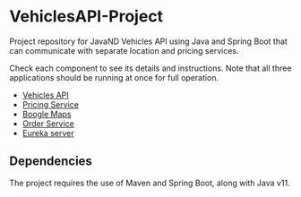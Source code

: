 # VehiclesAPI-Project

Project repository for JavaND
Vehicles API using Java and Spring Boot that can communicate with separate location and pricing services.

 

Check each component to see its details and instructions. Note that all three applications
should be running at once for full operation. 

- [Vehicles API](vehicles-api/README.md)
- [Pricing Service](pricing-service/README.md)
- [Boogle Maps](boogle-maps/README.md)
- [Order Service](order-service/README.md)
- [Eureka server](eureka-server/README.md)

## Dependencies

The project requires the use of Maven and Spring Boot, along with Java v11.
